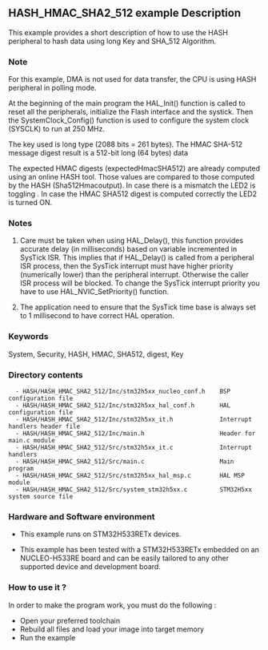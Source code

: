 ## <b>HASH_HMAC_SHA2_512 example Description</b>
This example provides a short description of how to use the HASH peripheral to 
hash data using long Key and SHA_512 Algorithm.

### <b>Note</b>
For this example, DMA is not used for data transfer, the CPU is using HASH peripheral in
polling mode.

At the beginning of the main program the HAL_Init() function is called to reset
all the peripherals, initialize the Flash interface and the systick.
Then the SystemClock_Config() function is used to configure the system clock (SYSCLK) to run at 250 MHz.

The key used is long type (2088 bits = 261 bytes).
The HMAC SHA-512 message digest result is a 512-bit long (64 bytes) data

The expected HMAC digests (expectedHmacSHA512) are already computed using an online
HASH tool. Those values are compared to those computed by the HASH (Sha512Hmacoutput).
In case there is a mismatch the LED2 is toggling .
In case the HMAC SHA512 digest is computed correctly the LED2 is turned ON.

### <b>Notes</b>
 1. Care must be taken when using HAL_Delay(), this function provides accurate delay (in milliseconds)
    based on variable incremented in SysTick ISR. This implies that if HAL_Delay() is called from
    a peripheral ISR process, then the SysTick interrupt must have higher priority (numerically lower)
    than the peripheral interrupt. Otherwise the caller ISR process will be blocked.
    To change the SysTick interrupt priority you have to use HAL_NVIC_SetPriority() function.

 2. The application need to ensure that the SysTick time base is always set to 1 millisecond
    to have correct HAL operation.

### <b>Keywords</b>

System, Security, HASH, HMAC, SHA512, digest, Key

### <b>Directory contents</b>

      - HASH/HASH_HMAC_SHA2_512/Inc/stm32h5xx_nucleo_conf.h    BSP configuration file
      - HASH/HASH_HMAC_SHA2_512/Inc/stm32h5xx_hal_conf.h       HAL configuration file
      - HASH/HASH_HMAC_SHA2_512/Inc/stm32h5xx_it.h             Interrupt handlers header file
      - HASH/HASH_HMAC_SHA2_512/Inc/main.h                     Header for main.c module  
      - HASH/HASH_HMAC_SHA2_512/Src/stm32h5xx_it.c             Interrupt handlers
      - HASH/HASH_HMAC_SHA2_512/Src/main.c                     Main program
      - HASH/HASH_HMAC_SHA2_512/Src/stm32h5xx_hal_msp.c        HAL MSP module
      - HASH/HASH_HMAC_SHA2_512/Src/system_stm32h5xx.c         STM32H5xx system source file


### <b>Hardware and Software environment</b>

  - This example runs on STM32H533RETx devices.

  - This example has been tested with a STM32H533RETx embedded on an
    NUCLEO-H533RE board and can be easily tailored to any other supported
    device and development board.

### <b>How to use it ?</b>

In order to make the program work, you must do the following :
 - Open your preferred toolchain 
 - Rebuild all files and load your image into target memory
 - Run the example 